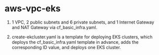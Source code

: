 # aws-vpc-eks
1. 1 VPC, 2 public subnets and 6 private subnets, and 1 Internet Gateway and NAT Gateway via cf_basic_infra.yaml.

2. create-ekcluster.yaml is a template for deploying EKS clusters, which deploys the cf_basic_infra.yaml template in advance, adds the corresponding ID value, and deploys one EKS cluster.
